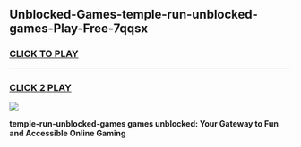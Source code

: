 
## Unblocked-Games-temple-run-unblocked-games-Play-Free-7qqsx
<h3>
<a href="https://premium76.site?title=temple-run-unblocked-games&ref=19M">CLICK TO PLAY</a></h3>
<hr>

<h3>
<a href="https://premium76.site?title=temple-run-unblocked-games&ref=19M">CLICK 2 PLAY</a>
  
</h3>

<a href="https://premium76.site?title=temple-run-unblocked-games&ref=19M"><img src="https://clearcache.store/games.png"></a>


**temple-run-unblocked-games games unblocked: Your Gateway to Fun and Accessible Online Gaming**
